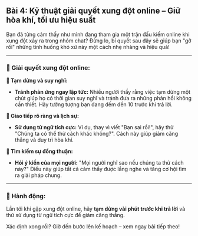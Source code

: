 ## Bài 4: Kỹ thuật giải quyết xung đột online – Giữ hòa khí, tối ưu hiệu suất

Bạn đã từng cảm thấy như mình đang tham gia một trận đấu kiếm online khi xung đột xảy ra trong nhóm chat? Đừng lo, bí quyết sau đây sẽ giúp bạn "gỡ rối" những tình huống khó xử này một cách nhẹ nhàng và hiệu quả!

---

### 📌 Giải quyết xung đột online:

**🔹 Tạm dừng và suy nghĩ:**
- **Tránh phản ứng ngay lập tức:** Nhiều người thấy rằng việc tạm dừng một chút giúp họ có thời gian suy nghĩ và tránh đưa ra những phản hồi không cần thiết. Hãy tưởng tượng bạn đang đếm đến 10 trước khi trả lời.

**🔹 Giao tiếp rõ ràng và lịch sự:**
- **Sử dụng từ ngữ tích cực:** Ví dụ, thay vì viết "Bạn sai rồi!", hãy thử "Chúng ta có thể thử cách khác không?". Cách này giúp giảm căng thẳng và duy trì hòa khí.

**🔹 Tìm kiếm sự đồng thuận:**
- **Hỏi ý kiến của mọi người:** "Mọi người nghĩ sao nếu chúng ta thử cách này?" Điều này giúp tất cả cảm thấy được lắng nghe và tăng cơ hội tìm ra giải pháp chung.

---

### 🚀 Hành động:

Lần tới khi gặp xung đột online, hãy **tạm dừng vài phút trước khi trả lời** và thử sử dụng từ ngữ tích cực để giảm căng thẳng.

Xác định xong rồi? Giờ đến bước lên kế hoạch – xem ngay bài tiếp theo!